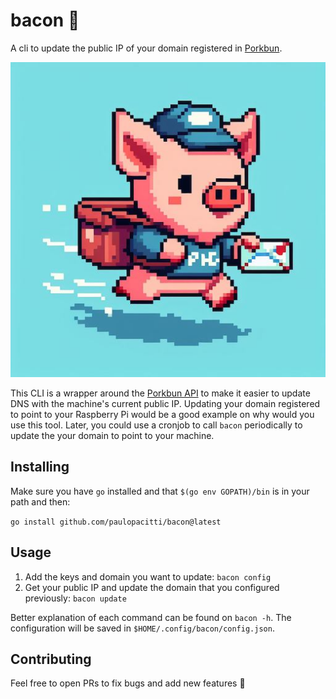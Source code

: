 # bacon 🥓
A cli to update the public IP of your domain registered in [Porkbun](https://porkbun.com/). 

![a pig delivering mail](docs/pig.jpg)

This CLI is a wrapper around the [Porkbun API](https://porkbun.com/api/json/v3/documentation) to make it easier to update DNS with the machine's current public IP. Updating your domain registered to point to your Raspberry Pi would be a good example on why would you use this tool. Later, you could use a cronjob to call `bacon` periodically to update the your domain to point to your machine.
## Installing
Make sure you have `go` installed and that `$(go env GOPATH)/bin` is in your path and then:

```go install github.com/paulopacitti/bacon@latest```

## Usage
1. Add the keys and domain you want to update: `bacon config` 
2. Get your public IP and update the domain that you configured previously: `bacon update`

Better explanation of each command can be found on `bacon -h`. The configuration will be saved in `$HOME/.config/bacon/config.json`.

## Contributing
Feel free to open PRs to fix bugs and add new features 🚀  